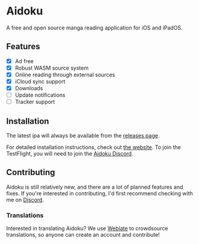 # Aidoku
A free and open source manga reading application for iOS and iPadOS.

## Features
- [x] Ad free
- [x] Robust WASM source system
- [x] Online reading through external sources
- [x] iCloud sync support
- [x] Downloads
- [ ] Update notifications
- [ ] Tracker support

## Installation
The latest ipa will always be available from the [releases page](https://github.com/Aidoku/Aidoku/releases).

For detailed installation instructions, check out [the website](https://aidoku.app). To join the TestFlight, you will need to join the [Aidoku Discord](https://discord.gg/9U8cC5Zk3s).

## Contributing
Aidoku is still relatively new, and there are a lot of planned features and fixes. If you're interested in contributing, I'd first recommend checking with me on [Discord](https://discord.gg/9U8cC5Zk3s).

### Translations
Interested in translating Aidoku? We use [Weblate](https://hosted.weblate.org/engage/aidoku/) to crowdsource translations, so anyone can create an account and contribute!
